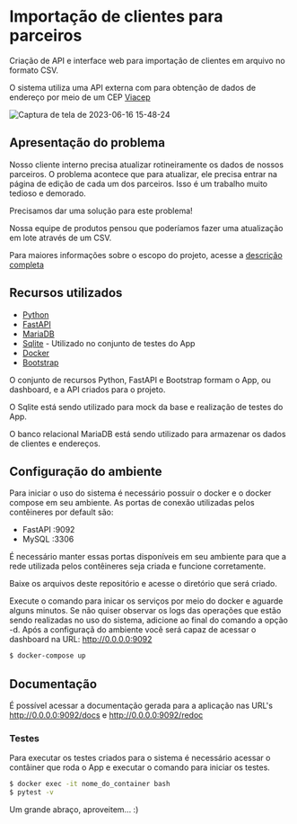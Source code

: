 # Importação de clientes para parceiros

Criação de API e interface web para importação de clientes em arquivo no formato CSV.

O sistema utiliza uma API externa com para obtenção de dados de endereço por meio de um CEP [Viacep](https://viacep.com.br/)

![Captura de tela de 2023-06-16 15-48-24](https://github.com/ALCTorres/desafio-solfacil/assets/32714168/3f0d7a97-ff51-493f-8bed-7853d5873afc)

## Apresentação do problema

Nosso cliente interno precisa atualizar rotineiramente os dados de nossos parceiros. O problema acontece que para atualizar, ele precisa entrar na página de edição de cada um dos parceiros. Isso é um trabalho muito tedioso e demorado.

Precisamos dar uma solução para este problema!

Nossa equipe de produtos pensou que poderíamos fazer uma atualização em lote através de um CSV.

Para maiores informações sobre o escopo do projeto, acesse a [descrição completa](assets/README.md)

## Recursos utilizados

- [Python](https://www.python.org/)
- [FastAPI](https://fastapi.tiangolo.com/)
- [MariaDB](https://mariadb.org/)
- [Sqlite](https://www.sqlite.org/index.html) - Utilizado no conjunto de testes do App
- [Docker](https://www.docker.com/)
- [Bootstrap](https://getbootstrap.com/docs/5.0/getting-started/introduction/)

O conjunto de recursos Python, FastAPI e Bootstrap formam o App, ou dashboard, e a API criados para o projeto.

O Sqlite está sendo utilizado para mock da base e realização de testes do App.

O banco relacional MariaDB está sendo utilizado para armazenar os dados de clientes e endereços.

## Configuração do ambiente

Para iniciar o uso do sistema é necessário possuir o docker e o docker compose em seu ambiente. As portas de conexão utilizadas pelos contêineres por default são:

- FastAPI :9092
- MySQL :3306

É necessário manter essas portas disponíveis em seu ambiente para que a rede utilizada pelos contêineres seja criada e funcione corretamente.

Baixe os arquivos deste repositório e acesse o diretório que será criado.

Execute o comando para inicar os serviços por meio do docker e aguarde alguns minutos. Se não quiser observar os logs das operações que estão sendo realizadas no uso do sistema, adicione ao final do comando a opção -d. Após a configuraçã do ambiente você será capaz de acessar o dashboard na URL: http://0.0.0.0:9092

```bash
$ docker-compose up
```
## Documentação

É possível acessar a documentação gerada para a aplicação nas URL's http://0.0.0.0:9092/docs e http://0.0.0.0:9092/redoc

### Testes

Para executar os testes criados para o sistema é necessário acessar o contâiner que roda o App e executar o comando para iniciar os testes.

```bash
$ docker exec -it nome_do_container bash
$ pytest -v
```

Um grande abraço, aproveitem... :)
